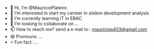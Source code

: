 - 👋 Hi, I’m @MauricioPlateiro
- 👀 I’m interested in start my carreer in  sistem development analysis
- 🌱 I’m currently learning iT in EBAC 
- 💞️ I’m looking to collaborate on ...
- 📫 How to reach me? send a e mail to : mauriciop403@gmail.com
- 😄 Pronouns: ...
- ⚡ Fun fact: ...

<!---
MauricioPlateiro/MauricioPlateiro is a ✨ special ✨ repository because its `README.md` (this file) appears on your GitHub profile.
You can click the Preview link to take a look at your changes.
--->
